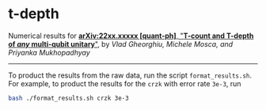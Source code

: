 # t-depth
Numerical results for [**arXiv:22xx.xxxxx [quant-ph]**, "**T-count and T-depth of *any* multi-qubit unitary**"](https://arxiv.org/abs/22xx.xxxxx), by *Vlad Gheorghiu, Michele Mosca, and Priyanka Mukhopadhyay*

---

To product the results from the raw data, run the script `format_results.sh`.
For example, to product the results for the `crzk` with error rate `3e-3`, run

```bash
bash ./format_results.sh crzk 3e-3
```
